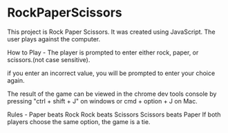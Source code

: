 # RockPaperScissors
This project is Rock Paper Scissors. It was created using JavaScript. The user plays against the computer.

How to Play -
The player is prompted to enter either rock, paper, or scissors.(not case sensitive).

if you enter an incorrect value, you will be prompted to enter your choice again.

The result of the game can be viewed in the chrome dev tools console by pressing "ctrl + shift + J" on windows or cmd + option + J on Mac.

Rules -
Paper beats Rock
Rock beats Scissors
Scissors beats Paper
If both players choose the same option, the game is a tie.